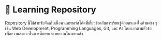 # 🧠 Learning Repository

Repository นี้ใช้สำหรับจัดเก็บเนื้อหาและซอร์สโค้ดที่เกี่ยวข้องกับการเรียนรู้ด้วยตนเองในด้านต่าง ๆ เช่น Web Development, Programming Languages, Git, และ AI โดยแยกตามหัวข้อเพื่อความสะดวกในการศึกษาและทบทวนในภายหลัง
